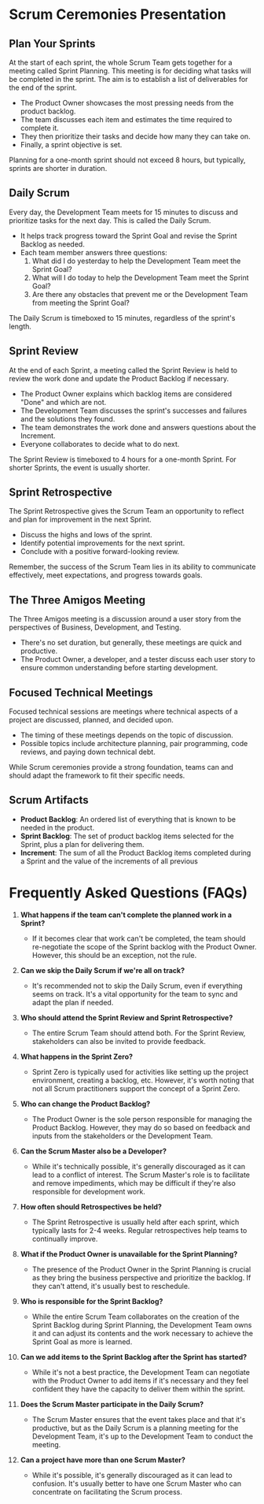# Scrum Ceremonies Presentation

## Plan Your Sprints

At the start of each sprint, the whole Scrum Team gets together for a meeting called Sprint Planning. This meeting is for deciding what tasks will be completed in the sprint. The aim is to establish a list of deliverables for the end of the sprint.

- The Product Owner showcases the most pressing needs from the product backlog. 
- The team discusses each item and estimates the time required to complete it.
- They then prioritize their tasks and decide how many they can take on. 
- Finally, a sprint objective is set. 

Planning for a one-month sprint should not exceed 8 hours, but typically, sprints are shorter in duration.

## Daily Scrum

Every day, the Development Team meets for 15 minutes to discuss and prioritize tasks for the next day. This is called the Daily Scrum. 

- It helps track progress toward the Sprint Goal and revise the Sprint Backlog as needed.
- Each team member answers three questions:
    1. What did I do yesterday to help the Development Team meet the Sprint Goal?
    2. What will I do today to help the Development Team meet the Sprint Goal?
    3. Are there any obstacles that prevent me or the Development Team from meeting the Sprint Goal?

The Daily Scrum is timeboxed to 15 minutes, regardless of the sprint's length.

## Sprint Review

At the end of each Sprint, a meeting called the Sprint Review is held to review the work done and update the Product Backlog if necessary.

- The Product Owner explains which backlog items are considered "Done" and which are not. 
- The Development Team discusses the sprint's successes and failures and the solutions they found. 
- The team demonstrates the work done and answers questions about the Increment. 
- Everyone collaborates to decide what to do next. 

The Sprint Review is timeboxed to 4 hours for a one-month Sprint. For shorter Sprints, the event is usually shorter.

## Sprint Retrospective

The Sprint Retrospective gives the Scrum Team an opportunity to reflect and plan for improvement in the next Sprint. 

- Discuss the highs and lows of the sprint.
- Identify potential improvements for the next sprint. 
- Conclude with a positive forward-looking review. 

Remember, the success of the Scrum Team lies in its ability to communicate effectively, meet expectations, and progress towards goals.

## The Three Amigos Meeting

The Three Amigos meeting is a discussion around a user story from the perspectives of Business, Development, and Testing.

- There's no set duration, but generally, these meetings are quick and productive. 
- The Product Owner, a developer, and a tester discuss each user story to ensure common understanding before starting development.

## Focused Technical Meetings

Focused technical sessions are meetings where technical aspects of a project are discussed, planned, and decided upon. 

- The timing of these meetings depends on the topic of discussion.
- Possible topics include architecture planning, pair programming, code reviews, and paying down technical debt. 

While Scrum ceremonies provide a strong foundation, teams can and should adapt the framework to fit their specific needs.

## Scrum Artifacts

- **Product Backlog**: An ordered list of everything that is known to be needed in the product.
- **Sprint Backlog**: The set of product backlog items selected for the Sprint, plus a plan for delivering them.
- **Increment**: The sum of all the Product Backlog items completed during a Sprint and the value of the increments of all previous

# Frequently Asked Questions (FAQs)

1. **What happens if the team can't complete the planned work in a Sprint?**
    - If it becomes clear that work can't be completed, the team should re-negotiate the scope of the Sprint backlog with the Product Owner. However, this should be an exception, not the rule.

2. **Can we skip the Daily Scrum if we're all on track?**
    - It's recommended not to skip the Daily Scrum, even if everything seems on track. It's a vital opportunity for the team to sync and adapt the plan if needed.

3. **Who should attend the Sprint Review and Sprint Retrospective?**
    - The entire Scrum Team should attend both. For the Sprint Review, stakeholders can also be invited to provide feedback.

4. **What happens in the Sprint Zero?**
    - Sprint Zero is typically used for activities like setting up the project environment, creating a backlog, etc. However, it's worth noting that not all Scrum practitioners support the concept of a Sprint Zero.

5. **Who can change the Product Backlog?**
    - The Product Owner is the sole person responsible for managing the Product Backlog. However, they may do so based on feedback and inputs from the stakeholders or the Development Team.

6. **Can the Scrum Master also be a Developer?**
    - While it's technically possible, it's generally discouraged as it can lead to a conflict of interest. The Scrum Master's role is to facilitate and remove impediments, which may be difficult if they're also responsible for development work.

7. **How often should Retrospectives be held?**
    - The Sprint Retrospective is usually held after each sprint, which typically lasts for 2-4 weeks. Regular retrospectives help teams to continually improve.

8. **What if the Product Owner is unavailable for the Sprint Planning?**
    - The presence of the Product Owner in the Sprint Planning is crucial as they bring the business perspective and prioritize the backlog. If they can't attend, it's usually best to reschedule.

9. **Who is responsible for the Sprint Backlog?**
    - While the entire Scrum Team collaborates on the creation of the Sprint Backlog during Sprint Planning, the Development Team owns it and can adjust its contents and the work necessary to achieve the Sprint Goal as more is learned.

10. **Can we add items to the Sprint Backlog after the Sprint has started?**
    - While it's not a best practice, the Development Team can negotiate with the Product Owner to add items if it's necessary and they feel confident they have the capacity to deliver them within the sprint.

11. **Does the Scrum Master participate in the Daily Scrum?**
    - The Scrum Master ensures that the event takes place and that it's productive, but as the Daily Scrum is a planning meeting for the Development Team, it's up to the Development Team to conduct the meeting.

12. **Can a project have more than one Scrum Master?**
    - While it's possible, it's generally discouraged as it can lead to confusion. It's usually better to have one Scrum Master who can concentrate on facilitating the Scrum process.

